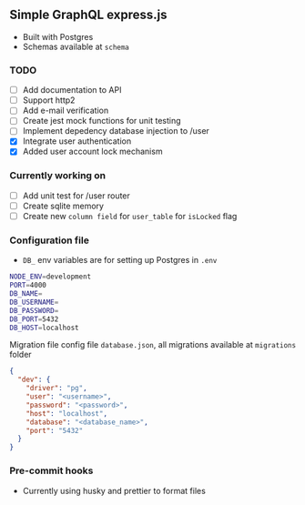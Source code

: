 ## Simple GraphQL express.js

- Built with Postgres
- Schemas available at `schema`

### TODO

- [ ] Add documentation to API
- [ ] Support http2
- [ ] Add e-mail verification
- [ ] Create jest mock functions for unit testing
- [ ] Implement depedency database injection to /user
- [x] Integrate user authentication
- [x] Added user account lock mechanism

### Currently working on
- [ ] Add unit test for /user router
- [ ] Create sqlite memory
- [ ] Create new `column field` for `user_table` for `isLocked` flag

### Configuration file

* `DB_` env variables are for setting up Postgres in `.env`

```sh
NODE_ENV=development
PORT=4000
DB_NAME=
DB_USERNAME=
DB_PASSWORD=
DB_PORT=5432
DB_HOST=localhost
```

Migration file config file `database.json`, all migrations available at `migrations` folder

```json
{
  "dev": {
    "driver": "pg",
    "user": "<username>",
    "password": "<password>",
    "host": "localhost",
    "database": "<database_name>",
    "port": "5432"
  }
}
```

### Pre-commit hooks
* Currently using husky and prettier to format files

